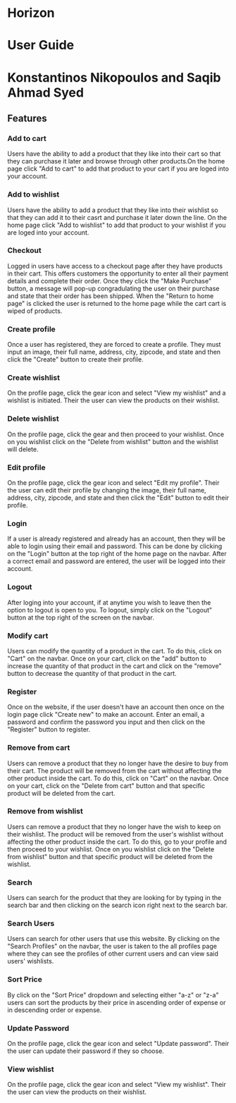 # Horizon
# User Guide
# Konstantinos Nikopoulos and Saqib Ahmad Syed

## Features

### Add to cart
Users have the ability to add a product that they like into their cart so that they can purchase it later and browse through other products.On the home page click "Add to cart" to add that product to your cart if you are loged into your account.

### Add to wishlist
Users have the ability to add a product that they like into their wishlist so that they can add it to their casrt and purchase it later down the line. On the home page click "Add to wishlist" to add that product to your wishlist if you are loged into your account.

### Checkout
Logged in users have access to a checkout page after they have products in their cart. This offers customers the opportunity to enter all their payment details and complete their order. Once they click the "Make Purchase" button, a message will pop-up congradulating the user on their purchase and state that their order has been shipped. When the "Return to home page" is clicked the user is returned to the home page while the cart cart is wiped of products.

### Create profile
Once a user has registered, they are forced to create a profile. They must input an image, their full name, address, city, zipcode, and state and then click the "Create" button to create their profile.

### Create wishlist
On the profile page, click the gear icon and select "View my wishlist" and a wishlist is initiated. Their the user can view the products on their wishlist.

### Delete wishlist
On the profile page, click the gear and then proceed to your wishlist. Once on you wishlist click on the "Delete from wishlist" button and the wishlist will delete.

### Edit profile
On the profile page, click the gear icon and select "Edit my profile". Their the user can edit their profile by changing the image, their full name, address, city, zipcode, and state and then click the "Edit" button to edit their profile.

### Login
If a user is already registered and already has an account, then they will be able to login using their email and password. This can be done by clicking on the "Login" button at the top right of the home page on the navbar. After a correct email and password are entered, the user will be logged into their account.

### Logout
After loging into your account, if at anytime you wish to leave then the option to logout is open to you. To logout, simply click on the "Logout" button at the top right of the screen on the navbar.

### Modify cart
Users can modify the quantity of a product in the cart. To do this, click on "Cart" on the navbar. Once on your cart, click on the "add" button to increase the quantity of that product in the cart and click on the "remove" button to decrease the quantity of that product in the cart.

### Register 
Once on the website, if the user doesn't have an account then once on the login page click "Create new" to make an account. Enter an email, a password and confirm the password you input and then click on the "Register" button to register.

### Remove from cart
Users can remove a product that they no longer have the desire to buy from their cart. The product will be removed from the cart without affecting the other product inside the cart.
To do this, click on "Cart" on the navbar. Once on your cart, click on the "Delete from cart" button and that specific product will be deleted from the cart.

### Remove from wishlist
Users can remove a product that they no longer have the wish to keep on their wishlist. The product will be removed from the user's wishlist without affecting the other product inside the cart. To do this, go to your profile and then proceed to your wishlist. Once on you wishlist click on the "Delete from wishlist" button and that specific product will be deleted from the wishlist.

### Search
Users can search for the product that they are looking for by typing in the search bar and then clicking on the search icon right next to the search bar.

### Search Users
Users can search for other users that use this website. By clicking on the "Search Profiles" on the navbar, the user is taken to the all profiles page where they can see the profiles of other current users and can view said users' wishlists.

### Sort Price
By click on the "Sort Price" dropdown and selecting either "a-z" or "z-a" users can sort the products by their price in ascending order of expense or in descending order or expense.

### Update Password
On the profile page, click the gear icon and select "Update password". Their the user can update their password if they so choose.

### View wishlist
On the profile page, click the gear icon and select "View my wishlist". Their the user can view the products on their wishlist.